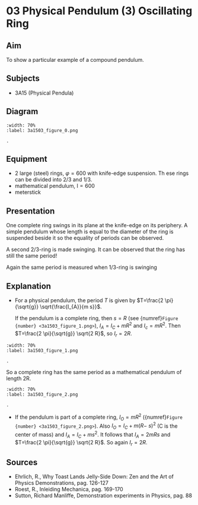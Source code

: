 # 03 Physical Pendulum (3) Oscillating Ring 
  
## Aim   
 To show a particular example of a compound pendulum.    
  
## Subjects   
* 3A15 (Physical Pendula)   

## Diagram
   
```{figure} figures/figure_0.png
:width: 70%  
:label: 3a1503_figure_0.png  

. 
```

## Equipment
- 2 large (steel) rings, $\varphi=600$ with knife-edge suspension.
Th    ese rings can be divided into $2 / 3$ and $1 / 3$.
- mathematical pendulum, $\mathrm{I}=600$
- meterstick
    
  
## Presentation   
One complete ring swings in its plane at the knife-edge on its periphery. A simple pendulum whose length is equal to the diameter of the ring is suspended beside it so the equality of periods can be observed.

A second $2 / 3$-ring is made swinging. It can be observed that the ring has still the same period!

Again the same period is measured when $1 / 3$-ring is swinging
  
## Explanation   
- For a physical pendulum, the period $T$ is given by $T=\frac{2 \pi}{\sqrt{g}} \sqrt{\frac{I_{A}}{m s}}$.

    If the pendulum is a complete ring, then $s=R$ (see {numref}`Figure {number} <3a1503_figure_1.png>`), $I_{A}=I_{C}+m R^{2}$ and $I_{c}=m R^{2}$. Then $T=\frac{2 \pi}{\sqrt{g}} \sqrt{2 R}$, so $I_{r}=2 R$.
```{figure} figures/figure_1.png
:width: 70%  
:label: 3a1503_figure_1.png  

. 
``` 
  
So a complete ring has the same period as a mathematical pendulum of length 2R.

```{figure} figures/figure_2.png
:width: 70%  
:label: 3a1503_figure_2.png  

. 
```
- If the pendulum is part of a complete ring, $I_{O}=m R^{2}$ ({numref}`Figure {number} <3a1503_figure_2.png>`). Also $I_{O}=I_{C}+m(R-$ $s)^{2}$ (C is the center of mass) and $I_{A}=I_{C}+m s^{2}$. It follows that $I_{A}=2 m R s$ and $T=\frac{2 \pi}{\sqrt{g}} \sqrt{2 R}$. So again $I_{r}=2 R$.
  
## Sources   
- Ehrlich, R., Why Toast Lands Jelly-Side Down: Zen and the Art of Physics Demonstrations, pag. 126-127
- Roest, R., Inleiding Mechanica, pag. 169-170
- Sutton, Richard Manliffe, Demonstration experiments in Physics, pag. 88